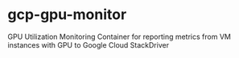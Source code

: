 # gcp-gpu-monitor
GPU Utilization Monitoring Container for reporting metrics from VM instances with GPU to Google Cloud StackDriver
